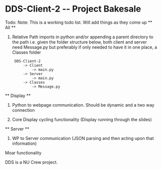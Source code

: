 DDS-Client-2 -- Project Bakesale
================================
Todo:
Note: This is a working todo list. Will add things as they come up
** All ** 
1. Relative Path imports in python and/or appending a parent directory to the path
	i.e. given the folder structure below, both client and server need 
	Message.py but preferably if only needed to have it in one place, a Classes folder

		DDS-Client-2
			-> Client
				-> main.py
			-> Server
				-> main.py
			-> Classes
				-> Message.py

** Display **
1. Python to webpage communication. Should be dynamic and a two way connection

2. Core Display cycling functionality (Display running through the slides)

** Server **
1. WP to Server communication (JSON parsing and then acting upon that information)

Moar functionality


DDS is a NU Crew project.
